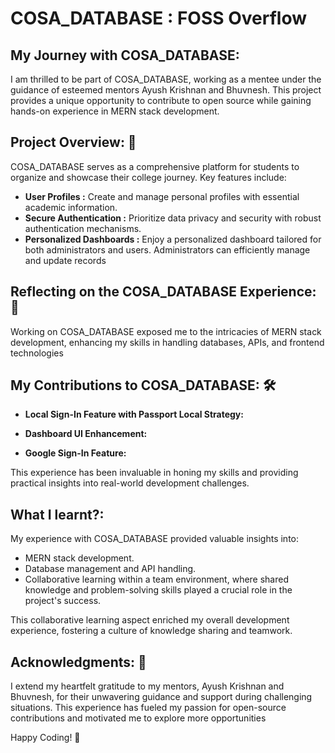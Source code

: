 # COSA_DATABASE  : FOSS Overflow



## My Journey with COSA_DATABASE:
I am thrilled to be part of COSA_DATABASE, working as a mentee under the guidance of esteemed mentors Ayush Krishnan and Bhuvnesh. This project provides a unique opportunity to contribute to open source while gaining hands-on experience in MERN stack development.

## Project Overview: 🚀
COSA_DATABASE serves as a comprehensive platform for students to organize and showcase their college journey. Key features include:



- **User Profiles :** Create and manage personal profiles with essential academic information.
- **Secure Authentication :** Prioritize data privacy and security with robust authentication mechanisms.
- **Personalized Dashboards :** Enjoy a personalized dashboard tailored for both administrators and users. Administrators can efficiently manage and update records



## Reflecting on the COSA_DATABASE Experience: 🌟

Working on COSA_DATABASE exposed me to the intricacies of MERN stack development, enhancing my skills in handling databases, APIs, and frontend technologies

## My Contributions to COSA_DATABASE: 🛠️

- **Local Sign-In Feature with Passport Local Strategy:**
 

- **Dashboard UI Enhancement:**


- **Google Sign-In Feature:**


This experience has been invaluable in honing my skills and providing practical insights into real-world development challenges.


## What I learnt?: 
My experience with COSA_DATABASE provided valuable insights into:

- MERN stack development.
- Database management and API handling.
- Collaborative learning within a team environment, where shared knowledge and problem-solving skills played a crucial role in the project's success.

This collaborative learning aspect enriched my overall development experience, fostering a culture of knowledge sharing and teamwork.




## Acknowledgments: 🙏
I extend my heartfelt gratitude to my mentors, Ayush Krishnan and Bhuvnesh, for their unwavering guidance and support during challenging situations. This experience has fueled my passion for open-source contributions and motivated me to explore more opportunities


Happy Coding! 🚀
